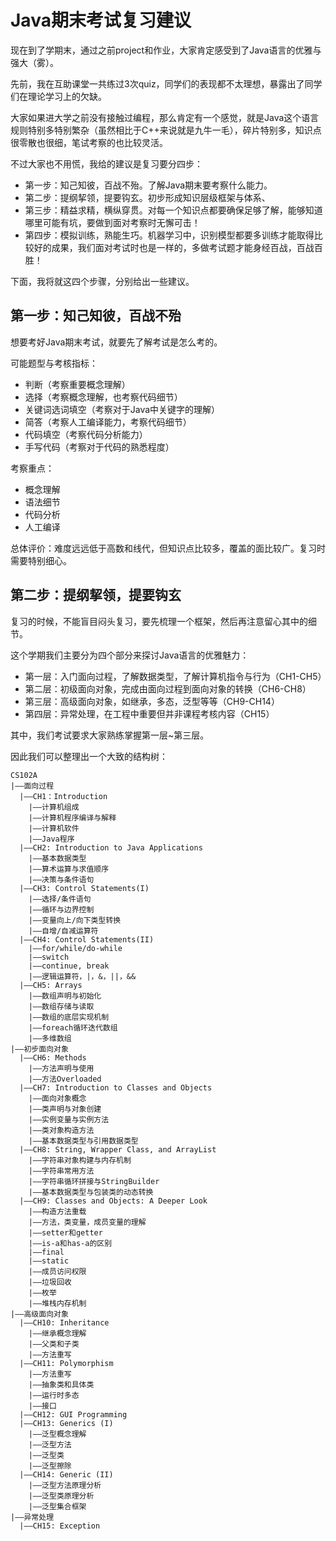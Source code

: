 # Java期末考试复习建议

现在到了学期末，通过之前project和作业，大家肯定感受到了Java语言的优雅与强大（雾）。

先前，我在互助课堂一共练过3次quiz，同学们的表现都不太理想，暴露出了同学们在理论学习上的欠缺。

大家如果进大学之前没有接触过编程，那么肯定有一个感觉，就是Java这个语言规则特别多特别繁杂（虽然相比于C++来说就是九牛一毛），碎片特别多，知识点很零散也很细，笔试考察的也比较灵活。

不过大家也不用慌，我给的建议是复习要分四步：
- 第一步：知己知彼，百战不殆。了解Java期末要考察什么能力。
- 第二步：提纲挈领，提要钩玄。初步形成知识层级框架与体系、
- 第三步：精益求精，横纵穿贯。对每一个知识点都要确保足够了解，能够知道哪里可能有坑，要做到面对考察时无懈可击！
- 第四步：模拟训练，熟能生巧。机器学习中，识别模型都要多训练才能取得比较好的成果，我们面对考试时也是一样的，多做考试题才能身经百战，百战百胜！

下面，我将就这四个步骤，分别给出一些建议。

## 第一步：知己知彼，百战不殆
想要考好Java期末考试，就要先了解考试是怎么考的。

可能题型与考核指标：

- 判断（考察重要概念理解）
- 选择（考察概念理解，也考察代码细节）
- 关键词选词填空（考察对于Java中关键字的理解）
- 简答（考察人工编译能力，考察代码细节）
- 代码填空（考察代码分析能力）
- 手写代码（考察对于代码的熟悉程度）

考察重点：
- 概念理解
- 语法细节
- 代码分析
- 人工编译

总体评价：难度远远低于高数和线代，但知识点比较多，覆盖的面比较广。复习时需要特别细心。

## 第二步：提纲挈领，提要钩玄
复习的时候，不能盲目闷头复习，要先梳理一个框架，然后再注意留心其中的细节。

这个学期我们主要分为四个部分来探讨Java语言的优雅魅力：

- 第一层：入门面向过程，了解数据类型，了解计算机指令与行为（CH1-CH5）
- 第二层：初级面向对象，完成由面向过程到面向对象的转换（CH6-CH8）
- 第三层：高级面向对象，如继承，多态，泛型等等（CH9-CH14）
- 第四层：异常处理，在工程中重要但并非课程考核内容（CH15）

其中，我们考试要求大家熟练掌握第一层~第三层。

因此我们可以整理出一个大致的结构树：
```
CS102A
|——面向过程
  |——CH1：Introduction
    |——计算机组成
    |——计算机程序编译与解释
    |——计算机软件
    |——Java程序
  |——CH2: Introduction to Java Applications
    |——基本数据类型
    |——算术运算与求值顺序
    |——决策与条件语句
  |——CH3: Control Statements(I)
    |——选择/条件语句
    |——循环与边界控制
    |——变量向上/向下类型转换
    |——自增/自减运算符
  |——CH4: Control Statements(II)
    |——for/while/do-while
    |——switch
    |——continue, break
    |——逻辑运算符，|，&，||，&&
  |——CH5: Arrays
    |——数组声明与初始化
    |——数组存储与读取
    |——数组的底层实现机制
    |——foreach循环迭代数组
    |——多维数组
|——初步面向对象
  |——CH6: Methods
    |——方法声明与使用
    |——方法Overloaded
  |——CH7: Introduction to Classes and Objects
    |——面向对象概念
    |——类声明与对象创建
    |——实例变量与实例方法
    |——类对象构造方法
    |——基本数据类型与引用数据类型
  |——CH8: String, Wrapper Class, and ArrayList
    |——字符串对象构建与内存机制
    |——字符串常用方法
    |——字符串循环拼接与StringBuilder
    |——基本数据类型与包装类的动态转换
  |——CH9: Classes and Objects: A Deeper Look
    |——构造方法重载
    |——方法，类变量，成员变量的理解
    |——setter和getter
    |——is-a和has-a的区别
    |——final
    |——static
    |——成员访问权限
    |——垃圾回收
    |——枚举
    |——堆栈内存机制
|——高级面向对象
  |——CH10: Inheritance
    |——继承概念理解
    |——父类和子类
    |——方法重写
  |——CH11: Polymorphism
    |——方法重写
    |——抽象类和具体类
    |——运行时多态
    |——接口
  |——CH12: GUI Programming
  |——CH13: Generics (I)
    |——泛型概念理解
    |——泛型方法
    |——泛型类
    |——泛型擦除
  |——CH14: Generic (II)
    |——泛型方法原理分析
    |——泛型类原理分析
    |——泛型集合框架
|——异常处理
  |——CH15: Exception
```
